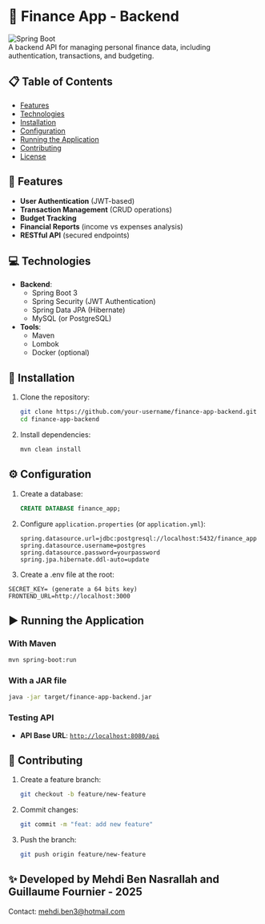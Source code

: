 # 🏦 Finance App - Backend  

![Spring Boot](https://img.shields.io/badge/Spring%20Boot-3.0.0-green)  
A backend API for managing personal finance data, including authentication, transactions, and budgeting.  

## 📋 Table of Contents  

- [Features](#-features)  
- [Technologies](#-technologies)  
- [Installation](#-installation)  
- [Configuration](#-configuration)  
- [Running the Application](#-running-the-application)  
- [Contributing](#-contributing)  
- [License](#-license)  

## 🚀 Features  

- **User Authentication** (JWT-based)  
- **Transaction Management** (CRUD operations)  
- **Budget Tracking**  
- **Financial Reports** (income vs expenses analysis)  
- **RESTful API** (secured endpoints)  

## 💻 Technologies  

- **Backend**:  
  - Spring Boot 3  
  - Spring Security (JWT Authentication)  
  - Spring Data JPA (Hibernate)  
  - MySQL (or PostgreSQL)  
- **Tools**:  
  - Maven  
  - Lombok  
  - Docker (optional)  

## 👥 Installation  

1. Clone the repository:  

   ```bash
   git clone https://github.com/your-username/finance-app-backend.git
   cd finance-app-backend
   ```

2. Install dependencies:  

   ```bash
   mvn clean install
   ```

## ⚙️ Configuration  

1. Create a database:  

   ```sql
   CREATE DATABASE finance_app;
   ```

2. Configure `application.properties` (or `application.yml`):  

   ```properties
   spring.datasource.url=jdbc:postgresql://localhost:5432/finance_app
   spring.datasource.username=postgres
   spring.datasource.password=yourpassword
   spring.jpa.hibernate.ddl-auto=update
   ```
3. Create a .env file at the root:
```env
SECRET_KEY= (generate a 64 bits key)
FRONTEND_URL=http://localhost:3000
```

## ▶️ Running the Application  

### With Maven  

```bash
mvn spring-boot:run
```

### With a JAR file  

```bash
java -jar target/finance-app-backend.jar
```

### Testing API  
  
- **API Base URL**: [`http://localhost:8080/api`](http://localhost:8080)  

## 🤝 Contributing  

1. Create a feature branch:  

   ```bash
   git checkout -b feature/new-feature
   ```

2. Commit changes:  

   ```bash
   git commit -m "feat: add new feature"
   ```

3. Push the branch:  

   ```bash
   git push origin feature/new-feature
   ```

## ✨ Developed by Mehdi Ben Nasrallah and Guillaume Fournier - 2025  

Contact: mehdi.ben3@hotmail.com  

